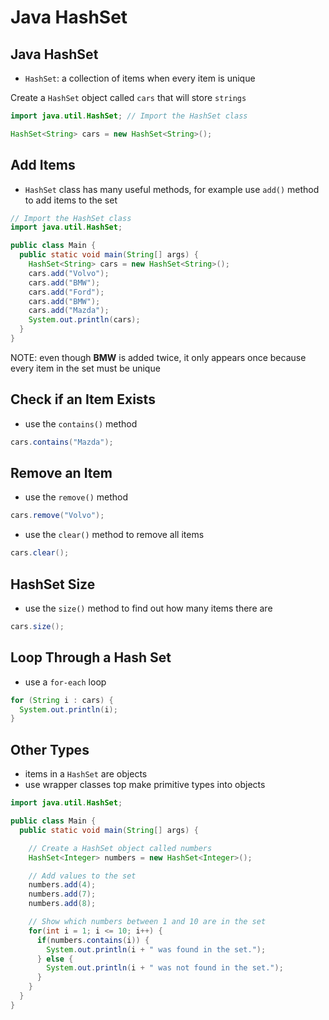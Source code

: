 # Java HashSet

## Java HashSet

- `HashSet`: a collection of items when every item is unique

Create a `HashSet` object called `cars` that will store `strings`

```java
import java.util.HashSet; // Import the HashSet class

HashSet<String> cars = new HashSet<String>();
```

## Add Items

- `HashSet` class has many useful methods, for example use `add()` method to add items to the set

```java
// Import the HashSet class
import java.util.HashSet;

public class Main {
  public static void main(String[] args) {
    HashSet<String> cars = new HashSet<String>();
    cars.add("Volvo");
    cars.add("BMW");
    cars.add("Ford");
    cars.add("BMW");
    cars.add("Mazda");
    System.out.println(cars);
  }
}
```

NOTE: even though **BMW** is added twice, it only appears once because every item in the set must be unique

## Check if an Item Exists

- use the `contains()` method

```java
cars.contains("Mazda");
```

## Remove an Item

- use the `remove()` method

```java
cars.remove("Volvo");
```

- use the `clear()` method to remove all items

```java
cars.clear();
```

## HashSet Size

- use the `size()` method to find out how many items there are

```java
cars.size();
```

## Loop Through a Hash Set

- use a `for-each` loop

```java
for (String i : cars) {
  System.out.println(i);
}
```

## Other Types

- items in a `HashSet` are objects
- use wrapper classes top make primitive types into objects

```java
import java.util.HashSet;

public class Main {
  public static void main(String[] args) {

    // Create a HashSet object called numbers
    HashSet<Integer> numbers = new HashSet<Integer>();

    // Add values to the set
    numbers.add(4);
    numbers.add(7);
    numbers.add(8);

    // Show which numbers between 1 and 10 are in the set
    for(int i = 1; i <= 10; i++) {
      if(numbers.contains(i)) {
        System.out.println(i + " was found in the set.");
      } else {
        System.out.println(i + " was not found in the set.");
      }
    }
  }
}
```